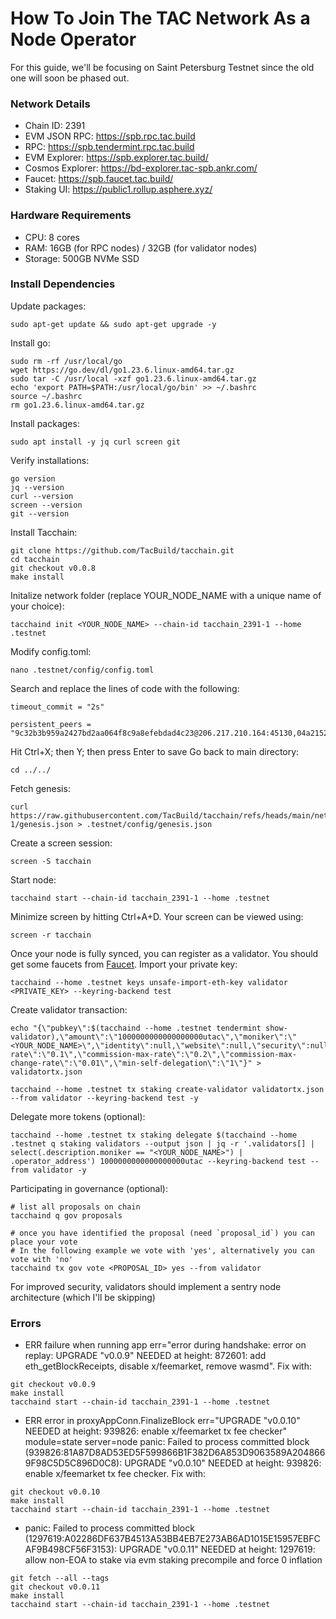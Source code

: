 # How To Join The TAC Network As a Node Operator
For this guide, we'll be focusing on Saint Petersburg Testnet since the old one will soon be phased out.

### Network Details
- Chain ID: 2391
- EVM JSON RPC: https://spb.rpc.tac.build
- RPC: https://spb.tendermint.rpc.tac.build
- EVM Explorer: https://spb.explorer.tac.build/
- Cosmos Explorer: https://bd-explorer.tac-spb.ankr.com/
- Faucet: https://spb.faucet.tac.build/
- Staking UI: https://public1.rollup.asphere.xyz/

### Hardware Requirements
- CPU: 8 cores
- RAM: 16GB (for RPC nodes) / 32GB (for validator nodes)
- Storage: 500GB NVMe SSD

### Install Dependencies
Update packages:
```
sudo apt-get update && sudo apt-get upgrade -y
```
Install go:
```
sudo rm -rf /usr/local/go
wget https://go.dev/dl/go1.23.6.linux-amd64.tar.gz
sudo tar -C /usr/local -xzf go1.23.6.linux-amd64.tar.gz
echo 'export PATH=$PATH:/usr/local/go/bin' >> ~/.bashrc
source ~/.bashrc
rm go1.23.6.linux-amd64.tar.gz
```
Install packages:
```
sudo apt install -y jq curl screen git
```
Verify installations:
```
go version  
jq --version
curl --version
screen --version
git --version
```
Install Tacchain:
```
git clone https://github.com/TacBuild/tacchain.git
cd tacchain
git checkout v0.0.8
make install
```
Initalize network folder (replace YOUR_NODE_NAME with a unique name of your choice):
```
tacchaind init <YOUR_NODE_NAME> --chain-id tacchain_2391-1 --home .testnet
```
Modify config.toml:
```
nano .testnet/config/config.toml
```
Search and replace the lines of code with the following:
```
timeout_commit = "2s"

persistent_peers = "9c32b3b959a2427bd2aa064f8c9a8efebdad4c23@206.217.210.164:45130,04a2152eed9f73dc44779387a870ea6480c41fe7@206.217.210.164:45140,5aaaf8140262d7416ac53abe4e0bd13b0f582168@23.92.177.41:45110,ddb3e8b8f4d051e914686302dafc2a73adf9b0d2@23.92.177.41:45120"
```
Hit Ctrl+X; then Y; then press Enter to save
Go back to main directory:
```
cd ../../
```
Fetch genesis:
```
curl https://raw.githubusercontent.com/TacBuild/tacchain/refs/heads/main/networks/tacchain_2391-1/genesis.json > .testnet/config/genesis.json
```
Create a screen session:
```
screen -S tacchain
```
Start node:
```
tacchaind start --chain-id tacchain_2391-1 --home .testnet
```
Minimize screen by hitting Ctrl+A+D. Your screen can be viewed using:
```
screen -r tacchain
```
Once your node is fully synced, you can register as a validator. You should get some faucets from [Faucet](https://spb.faucet.tac.build/).
Import your private key:
```
tacchaind --home .testnet keys unsafe-import-eth-key validator <PRIVATE_KEY> --keyring-backend test
```
Create validator transaction:
```
echo "{\"pubkey\":$(tacchaind --home .testnet tendermint show-validator),\"amount\":\"1000000000000000000utac\",\"moniker\":\"<YOUR_NODE_NAME>\",\"identity\":null,\"website\":null,\"security\":null,\"details\":null,\"commission-rate\":\"0.1\",\"commission-max-rate\":\"0.2\",\"commission-max-change-rate\":\"0.01\",\"min-self-delegation\":\"1\"}" > validatortx.json

tacchaind --home .testnet tx staking create-validator validatortx.json --from validator --keyring-backend test -y
```
Delegate more tokens (optional):
```
tacchaind --home .testnet tx staking delegate $(tacchaind --home .testnet q staking validators --output json | jq -r '.validators[] | select(.description.moniker == "<YOUR_NODE_NAME>") | .operator_address') 1000000000000000000utac --keyring-backend test --from validator -y
```
Participating in governance (optional):
```
# list all proposals on chain
tacchaind q gov proposals

# once you have identified the proposal (need `proposal_id`) you can place your vote
# In the following example we vote with 'yes', alternatively you can vote with 'no'
tacchaind tx gov vote <PROPOSAL_ID> yes --from validator
```
For improved security, validators should implement a sentry node architecture (which I'll be skipping)

### Errors
- ERR failure when running app err="error during handshake: error on replay: UPGRADE "v0.0.9" NEEDED at height: 872601: add eth_getBlockReceipts, disable x/feemarket, remove wasmd". Fix with:
```
git checkout v0.0.9
make install
tacchaind start --chain-id tacchain_2391-1 --home .testnet
```
-  ERR error in proxyAppConn.FinalizeBlock err="UPGRADE \"v0.0.10\" NEEDED at height: 939826: enable x/feemarket tx fee checker" module=state server=node
panic: Failed to process committed block (939826:81A87D8AD53ED5F599866B1F382D6A853D9063589A2048669F98C5D5C896D0C8): UPGRADE "v0.0.10" NEEDED at height: 939826: enable x/feemarket tx fee checker. Fix with:
```
git checkout v0.0.10
make install
tacchaind start --chain-id tacchain_2391-1 --home .testnet
```
- panic: Failed to process committed block (1297619:A02286DF637B4513A53BB4EB7E273AB6AD1015E15957EBFCAF9B498CF56F3153): UPGRADE "v0.0.11" NEEDED at height: 1297619: allow non-EOA to stake via evm staking precompile and force 0 inflation
```
git fetch --all --tags
git checkout v0.0.11
make install
tacchaind start --chain-id tacchain_2391-1 --home .testnet
```